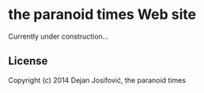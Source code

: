 # the paranoid times Web site

Currently under construction...

## License

Copyright (c) 2014 Dejan Josifović, the paranoid times
